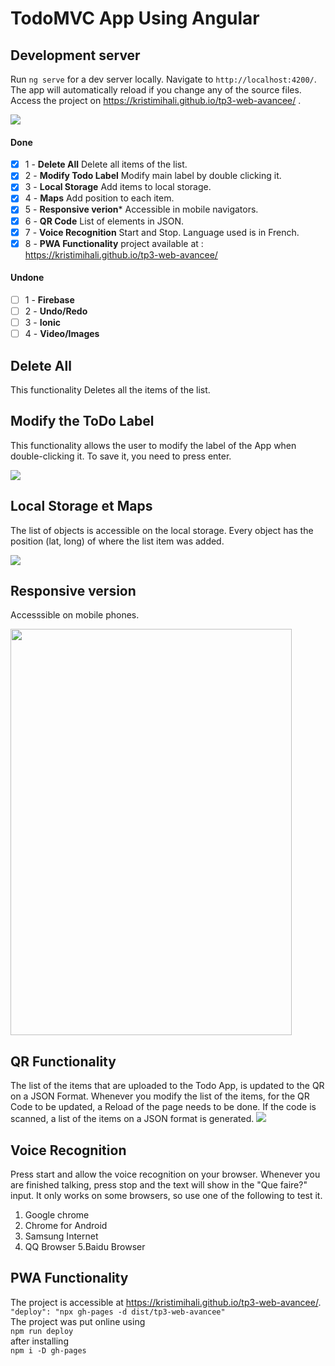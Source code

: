 # TodoMVC App Using Angular 

## Development server

Run `ng serve` for a dev server locally. Navigate to `http://localhost:4200/`. The app will automatically reload if you change any of the source files.
<br>
Access the project on https://kristimihali.github.io/tp3-web-avancee/ .

<img src = "https://i.imgur.com/KPvrAJc.png">

#### Done
* [x] 1 - **Delete All** Delete all items of the list.
* [x] 2 - **Modify Todo Label** Modify main label by double clicking it.
* [x] 3 - **Local Storage** Add items to local storage.
* [x] 4 - **Maps** Add position to each item.
* [x] 5 - **Responsive verion*** Accessible in mobile navigators.
* [x] 6 - **QR Code** List of elements in JSON.
* [x] 7 - **Voice Recognition** Start and Stop. Language used is in French.
* [x] 8 - **PWA Functionality** project available at : https://kristimihali.github.io/tp3-web-avancee/

#### Undone
* [ ] 1 - **Firebase** 
* [ ] 2 - **Undo/Redo**
* [ ] 3 - **Ionic**
* [ ] 4 - **Video/Images**
## Delete All 
This functionality Deletes all the items of the list.


## Modify the ToDo Label
This functionality allows the user to modify the label of the App when double-clicking it. To save it, you need to press enter.

<img src = "https://i.imgur.com/cp4qBCR.png">

## Local Storage et Maps
The list of objects is accessible on the local storage. Every object has the position (lat, long) of where the list item was added.

<img src="https://i.imgur.com/DWyvzwn.png">

## Responsive version
Accesssible on mobile phones.

<img src="https://i.imgur.com/i83FR0f.png" width ="450px" height = "650px">


## QR Functionality 
The list of the items that are uploaded to the Todo App, is updated to the QR on a JSON Format. Whenever you modify the list of the items, for the QR Code to be updated, a Reload of the page needs to be done. If the code is scanned, a list of the items on a JSON format is generated. 
<img src = "https://i.imgur.com/S8qrHOJ.png">

## Voice Recognition
  Press start and allow the voice recognition on your browser. Whenever you are finished talking, press stop and the text will show in the "Que faire?" input.
  It only works on some browsers, so use one of the following to test it.
  1. Google chrome
  2. Chrome for Android
  3. Samsung Internet
  4. QQ Browser
  5.Baidu Browser
  
## PWA Functionality
The project is accessible at https://kristimihali.github.io/tp3-web-avancee/. 
<br>
``` "deploy": "npx gh-pages -d dist/tp3-web-avancee" ```
<br>
The project was put online using 
<br>
``` npm run deploy ```
<br>
after installing 
<br>
``` npm i -D gh-pages ```

